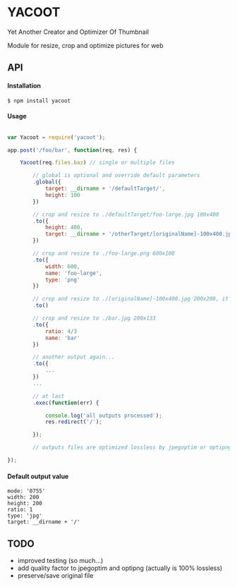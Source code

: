 # YACOOT

Yet Another Creator and Optimizer Of Thumbnail

Module for resize, crop and optimize pictures for web

## API

#### Installation

`$ npm install yacoot`

#### Usage

```js

var Yacoot = require('yacoot');

app.post('/foo/bar', function(req, res) {

    Yacoot(req.files.baz) // single or multiple files

        // global is optional and override default parameters
        .global({
            target: __dirname + '/defaultTarget/',
            height: 100
        })

        // crop and resize to ./defaultTarget/foo-large.jpg 100x400
        .to({
            height: 400,
            target: __dirname + '/otherTarget/[originalName]-100x400.jpg'
        })

        // crop and resize to ./foo-large.png 600x100
        .to({
            width: 600,
            name: 'foo-large',
            type: 'png'
        })

        // crop and resize to ./[originalName]-100x400.jpg 200x200, it's default size.
        .to()

        // crop and resize to ./bar.jpg 200x133
        .to({
            ratio: 4/3
            name: 'bar'
        })

        // another output again...
        .to({
            ...
        })
        ...

        // at last
        .exec(function(err) {

            console.log('all outputs processed');
            res.redirect('/');

        });

        // outputs files are optimized lossless by jpegoptim or optipng

});

```

#### Default output value
    mode: '0755'
    width: 200
    height: 200
    ratio: 1
    type: 'jpg'
    target: __dirname + '/'

## TODO
* improved testing (so much...)
* add quality factor to jpegoptim and optipng (actually is 100% lossless)
* preserve/save original file